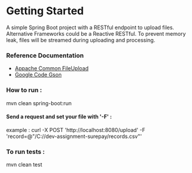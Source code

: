 # Getting Started
A simple Spring Boot project with a RESTful endpoint to upload files.
Alternative Frameworks could be a Reactive RESTful. To prevent memory leak, files will be streamed during uploading and processing.



### Reference Documentation
* [Appache Common FileUpload ](https://commons.apache.org/proper/commons-fileupload/)
* [Google Code Gson](https://mvnrepository.com/artifact/com.google.code.gson/gson)


### How to run :
mvn clean spring-boot:run
#### Send a request and set your file with '-F' :
example : curl -X POST 'http://localhost:8080/upload' -F 'record=@"/C://dev-assignment-surepay/records.csv"'



### To run tests :
mvn clean test


